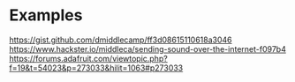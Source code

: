# Examples

https://gist.github.com/dmiddlecamp/ff3d08615110618a3046
https://www.hackster.io/middleca/sending-sound-over-the-internet-f097b4
https://forums.adafruit.com/viewtopic.php?f=19&t=54023&p=273033&hilit=1063#p273033
